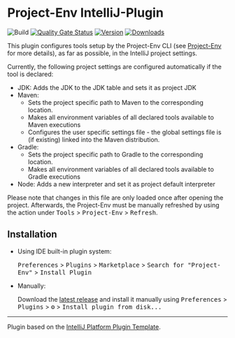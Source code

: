 # Project-Env IntelliJ-Plugin

![Build](https://github.com/Project-Env/project-env-intellij-plugin/workflows/Build/badge.svg)
[![Quality Gate Status](https://sonarcloud.io/api/project_badges/measure?project=Project-Env_project-env-intellij-plugin&metric=alert_status)](https://sonarcloud.io/dashboard?id=Project-Env_project-env-intellij-plugin)
[![Version](https://img.shields.io/jetbrains/plugin/v/15746-project-env.svg)](https://plugins.jetbrains.com/plugin/15746-project-env)
[![Downloads](https://img.shields.io/jetbrains/plugin/d/15746-project-env.svg)](https://plugins.jetbrains.com/plugin/15746-project-env)

<!-- Plugin description -->
This plugin configures tools setup by the Project-Env CLI (see [Project-Env](https://project-env.github.io) for more details), as far as possible, in the IntelliJ project settings.

Currently, the following project settings are configured automatically if the tool is declared:
* JDK: Adds the JDK to the JDK table and sets it as project JDK
* Maven: 
  * Sets the project specific path to Maven to the corresponding location.
  * Makes all environment variables of all declared tools available to Maven executions
  * Configures the user specific settings file - the global settings file is (if existing) linked into the Maven distribution.
* Gradle:
  * Sets the project specific path to Gradle to the corresponding location.
  * Makes all environment variables of all declared tools available to Gradle executions
* Node: Adds a new interpreter and set it as project default interpreter

Please note that changes in this file are only loaded once after opening the project. Afterwards, the Project-Env must be manually refreshed by using the action under <kbd>Tools</kbd> > <kbd>Project-Env</kbd> > <kbd>Refresh️</kbd>.

<!-- Plugin description end -->

## Installation

- Using IDE built-in plugin system:
  
  <kbd>Preferences</kbd> > <kbd>Plugins</kbd> > <kbd>Marketplace</kbd> > <kbd>Search for "Project-Env"</kbd> >
  <kbd>Install Plugin</kbd>
  
- Manually:

  Download the [latest release](https://github.com/Project-Env/project-env-intellij-plugin/releases/latest) and install it manually using
  <kbd>Preferences</kbd> > <kbd>Plugins</kbd> > <kbd>⚙️</kbd> > <kbd>Install plugin from disk...</kbd>


---
Plugin based on the [IntelliJ Platform Plugin Template][template].

[template]: https://github.com/JetBrains/intellij-platform-plugin-template
